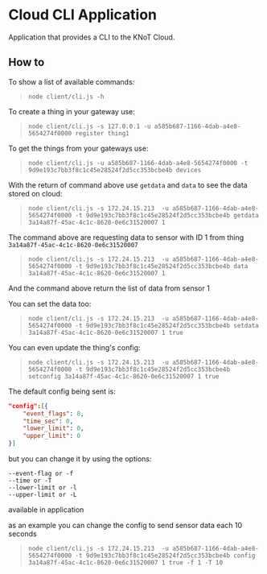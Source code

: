 # Cloud CLI Application

Application that provides a CLI to the KNoT Cloud.

## How to

To show a list of available commands:
> `node client/cli.js -h`

To create a thing in your gateway use:

> `node client/cli.js -s 127.0.0.1 -u a585b687-1166-4dab-a4e8-5654274f0000 register thing1`

To get the things from your gateways use:
> `node client/cli.js -u a585b687-1166-4dab-a4e8-5654274f0000 -t 9d9e193c7bb3f8c1c45e28524f2d5cc353bcbe4b devices`

With the return of command above use `getdata` and `data` to see the data stored on cloud:
> `node client/cli.js -s 172.24.15.213  -u a585b687-1166-4dab-a4e8-5654274f0000 -t 9d9e193c7bb3f8c1c45e28524f2d5cc353bcbe4b getdata 3a14a87f-45ac-4c1c-8620-0e6c31520007 1`

The command above are requesting data to sensor with ID 1 from thing `3a14a87f-45ac-4c1c-8620-0e6c31520007`

> `node client/cli.js -s 172.24.15.213  -u a585b687-1166-4dab-a4e8-5654274f0000 -t 9d9e193c7bb3f8c1c45e28524f2d5cc353bcbe4b data 3a14a87f-45ac-4c1c-8620-0e6c31520007 1`

And the command above return the list of data from sensor 1

You can set the data too:
> `node client/cli.js -s 172.24.15.213  -u a585b687-1166-4dab-a4e8-5654274f0000 -t 9d9e193c7bb3f8c1c45e28524f2d5cc353bcbe4b setdata 3a14a87f-45ac-4c1c-8620-0e6c31520007 1 true`

You can even update the thing's config:
> `node client/cli.js -s 172.24.15.213  -u a585b687-1166-4dab-a4e8-5654274f0000 -t 9d9e193c7bb3f8c1c45e28524f2d5cc353bcbe4b setconfig 3a14a87f-45ac-4c1c-8620-0e6c31520007 1 true`

The default config being sent is:
```json
"config":[{
    "event_flags": 8,
    "time_sec": 0,
    "lower_limit": 0,
    "upper_limit": 0
}]
```
but you can change it by using the options:
```
--event-flag or -f
--time or -T
--lower-limit or -l
--upper-limit or -L
```
 available in application

 as an example you can change the config to send sensor data each 10 seconds

> `node client/cli.js -s 172.24.15.213  -u a585b687-1166-4dab-a4e8-5654274f0000 -t 9d9e193c7bb3f8c1c45e28524f2d5cc353bcbe4b config 3a14a87f-45ac-4c1c-8620-0e6c31520007 1 true -f 1 -T 10`
